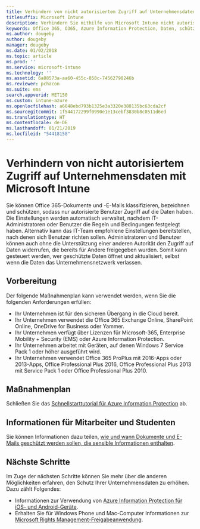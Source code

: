```yaml
---
title: Verhindern von nicht autorisiertem Zugriff auf Unternehmensdaten
titlesuffix: Microsoft Intune
description: Verhindern Sie mithilfe von Microsoft Intune nicht autorisierten Zugriff auf Ihre Unternehmensdaten, wenn diese außerhalb des Unternehmensnetzwerks freigegeben werden.
keywords: Office 365, O365, Azure Information Protection, Daten, schützen, außerhalb des Netzwerks, Unternehmensdaten
ms.author: dougeby
author: dougeby
manager: dougeby
ms.date: 01/02/2018
ms.topic: article
ms.prod: ''
ms.service: microsoft-intune
ms.technology: ''
ms.assetid: 6a88573a-aa60-455c-858c-74562798246b
ms.reviewer: pchacon
ms.suite: ems
search.appverid: MET150
ms.custom: intune-azure
ms.openlocfilehash: a6048ebd793b1325e3a3320e388135bc63cda2cf
ms.sourcegitcommit: 1f544172299f0990e1e13cebf3830b8c0511d6ed
ms.translationtype: HT
ms.contentlocale: de-DE
ms.lasthandoff: 01/21/2019
ms.locfileid: "54418158"
---
```

# <a name="prevent-unauthorized-access-to-company-data-using-microsoft-intune"></a>Verhindern von nicht autorisiertem Zugriff auf Unternehmensdaten mit Microsoft Intune

Sie können Office 365-Dokumente und -E-Mails klassifizieren, bezeichnen und schützen, sodass nur autorisierte Benutzer Zugriff auf die Daten haben. Die Einstellungen werden automatisch verwaltet, nachdem IT-Administratoren oder Benutzer die Regeln und Bedingungen festgelegt haben. Alternativ kann das IT-Team empfohlene Einstellungen bereitstellen, nach denen sich Benutzer richten sollen. Administratoren und Benutzer können auch ohne die Unterstützung einer anderen Autorität den Zugriff auf Daten widerrufen, die bereits für Andere freigegeben wurden. Somit kann gesteuert werden, wer geschützte Daten öffnet und aktualisiert, selbst wenn die Daten das Unternehmensnetzwerk verlassen. 

## <a name="before-you-begin"></a>Vorbereitung

Der folgende Maßnahmenplan kann verwendet werden, wenn Sie die folgenden Anforderungen erfüllen:
* Ihr Unternehmen ist für den sicheren Übergang in die Cloud bereit.
* Ihr Unternehmen verwendet die Office 365 Exchange Online, SharePoint Online, OneDrive for Business oder Yammer.
* Ihr Unternehmen verfügt über Lizenzen für Microsoft-365, Enterprise Mobility + Security (EMS) oder Azure Information Protection.
* Ihr Unternehmen arbeitet mit Geräten, auf denen Windows 7 Service Pack 1 oder höher ausgeführt wird.
* Ihr Unternehmen verwendet Office 365 ProPlus mit 2016-Apps oder 2013-Apps, Office Professional Plus 2016, Office Professional Plus 2013 mit Service Pack 1 oder Office Professional Plus 2010.

## <a name="action-plan"></a>Maßnahmenplan

Schließen Sie das [Schnellstarttutorial für Azure Information Protection](https://docs.microsoft.com/information-protection/get-started/infoprotect-quick-start-tutorial) ab.  

## <a name="what-to-tell-employees-and-students"></a>Informationen für Mitarbeiter und Studenten

Sie können Informationen dazu teilen, [wie und wann Dokumente und E-Mails geschützt werden sollen, die sensible Informationen enthalten](https://docs.microsoft.com/information-protection/deploy-use/help-users).

## <a name="next-steps"></a>Nächste Schritte

Im Zuge der nächsten Schritte können Sie mehr über die anderen Möglichkeiten erfahren, den Schutz Ihrer Unternehmensdaten zu erhöhen. Dazu zählt Folgendes: 

* Informationen zur Verwendung von [Azure Information Protection für iOS- und Android-Geräte](https://docs.microsoft.com/information-protection/rms-client/mobile-app-faq).
* Erhalten Sie für Windows Phone und Mac-Computer Informationen zur [Microsoft Rights Management-Freigabeanwendung](https://technet.microsoft.com/dn451248).
